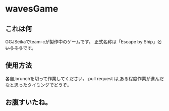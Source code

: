 # wavesGame
## これは何
GGJSeikaでteam-cが製作中のゲームです。
正式名称は「Escape by Ship」~~というそう~~です。
## 使用方法
各自,brunchを切って作業してください。
pull request は,ある程度作業が進んだなと思ったタイミングでどうぞ。
## お腹すいたね。